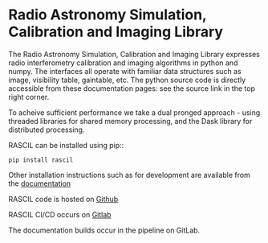 
Radio Astronomy Simulation, Calibration and Imaging Library
===========================================================

The Radio Astronomy Simulation, Calibration and Imaging Library
expresses radio interferometry calibration and imaging algorithms in
python and numpy. The interfaces all operate with familiar data structures
such as image, visibility table, gaintable, etc. The python source
code is directly accessible from these documentation pages: see the
source link in the top right corner.

To acheive sufficient performance we take a dual pronged approach -
using threaded libraries for shared memory processing, and the Dask
library for distributed processing.

RASCIL can be installed using pip::

    pip install rascil

Other installation instructions such as for development are available from the [documentation](https://timcornwell.gitlab.io/rascil/)
  
RASCIL code is hosted on [Github](https://github.com/SKA-ScienceDataProcessor/rascil)

RASCIL CI/CD occurs on  [Gitlab](https://gitlab.com/timcornwell/rascil)

The documentation builds occur in the pipeline on GitLab.  

